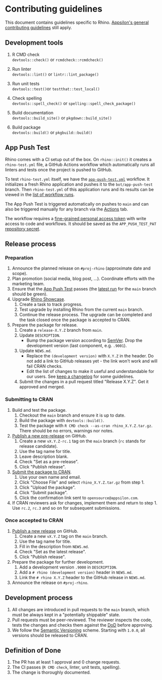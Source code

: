 # Contributing guidelines

This document contains guidelines specific to Rhino.
[Appsilon's general contributing guidelines](https://github.com/Appsilon/.github/blob/main/CONTRIBUTING.md) still apply.

## Development tools

1. R CMD check<br>
`devtools::check()` or `rcmdcheck::rcmdcheck()`

2. Run linter<br>
`devtools::lint()` or `lintr::lint_package()`

3. Run unit tests<br>
`devtools::test()`or `testthat::test_local()`

4. Check spelling<br>
`devtools::spell_check()` or `spelling::spell_check_package()`

5. Build documentation<br>
`devtools::build_site()` or `pkgdown::build_site()`

6. Build package<br>
`devtools::build()` or `pkgbuild::build()`

## App Push Test

Rhino comes with a CI setup out of the box.
On `rhino::init()` it creates a  `rhino-test.yml` file,
a GitHub Actions workflow which automatically runs all linters and tests
once the project is pushed to GitHub.

To test `rhino-test.yml` itself, we have the [`app-push-test.yml`](workflows/app-push-test.yml) workflow.
It initializes a fresh Rhino application and pushes it to the `bot/app-push-test` branch.
Then `rhino-test.yml` of this application runs and its results can be viewed
in the [list of workflow runs](https://github.com/Appsilon/rhino/actions/workflows/rhino-test.yml).

The App Push Test is triggered automatically on pushes to `main`
and can also be triggered manually for any branch via the
[Actions](https://github.com/Appsilon/rhino/actions/workflows/app-push-test.yml) tab.

The workflow requires a
[fine-grained personal access token](https://docs.github.com/en/authentication/keeping-your-account-and-data-secure/managing-your-personal-access-tokens#fine-grained-personal-access-tokens)
with write access to code and workflows.
It should be saved as the `APP_PUSH_TEST_PAT`
[repository secret](https://github.com/Appsilon/rhino/settings/secrets/actions).

## Release process

### Preparation

1. Announce the planned release on `#proj-rhino` (approximate date and scope).
2. Plan promotion (social media, blog post, ...).
Coordinate efforts with the marketing team.
3. Ensure that the [App Push Test](#app-push-test) passes
(the [latest run](https://github.com/Appsilon/rhino/actions/workflows/rhino-test.yml)
for the `main` branch should be green).
4. Upgrade [Rhino Showcase](https://github.com/Appsilon/rhino-showcase).
    1. Create a task to track progress.
    2. Test upgrade by installing Rhino from the current `main` branch.
    3. Continue the release process.
    The upgrade can be completed and the task closed once the package is accepted to CRAN.
5. Prepare the package for release.
    1. Create a `release-X.Y.Z` branch from `main`.
    2. Update `DESCRIPTION`.
        * Bump the package version according to [SemVer](https://semver.org/).
        Drop the development version (last component, e.g. `.9001`).
    3. Update `NEWS.md`.
        * Replace the `(development version)` with `X.Y.Z` in the header.
        Do not add a link to GitHub releases yet - the link won't work and will fail CRAN checks.
        * Edit the list of changes to make it useful and understandable for our users.
        See [keep a changelog](https://keepachangelog.com/) for some guidelines.
    4. Submit the changes in a pull request titled "Release X.Y.Z".
    Get it approved and merged.

### Submitting to CRAN

1. Build and test the package.
    1. Checkout the `main` branch and ensure it is up to date.
    2. Build the package with `devtools::build()`.
    3. Test the package with `R CMD check --as-cran rhino_X.Y.Z.tar.gz`.
    There should be no errors, warnings nor notes.
2. [Publish a new pre-release](https://github.com/Appsilon/rhino/releases/new) on GitHub.
    1. Create a new `vX.Y.Z-rc.1` tag on the `main` branch (`rc` stands for release candidate).
    2. Use the tag name for title.
    3. Leave description blank.
    4. Check "Set as a pre-release".
    5. Click "Publish release".
3. [Submit the package to CRAN](https://cran.r-project.org/submit.html).
    1. Use your own name and email.
    2. Click "Choose File" and select `rhino_X.Y.Z.tar.gz` from step 1.
    3. Click "Upload the package".
    4. Click "Submit package".
    5. Click the confirmation link sent to `opensource@appsilon.com`.
4. If CRAN reviewers ask for changes, implement them and return to step 1.
Use `rc.2`, `rc.3` and so on for subsequent submissions.

### Once accepted to CRAN

1. [Publish a new release](https://github.com/Appsilon/rhino/releases/new) on GitHub.
    1. Create a new `vX.Y.Z` tag on the `main` branch.
    2. Use the tag name for title.
    3. Fill in the description from `NEWS.md`.
    4. Check "Set as the latest release".
    5. Click "Publish release".
2. Prepare the package for further development.
    1. Add a development version `.9000` in `DESCRIPTION`.
    2. Add a `# rhino (development version)` header in `NEWS.md`.
    3. Link the `# rhino X.Y.Z` header to the GitHub release in `NEWS.md`.
3. Announce the release on `#proj-rhino`.

## Development process

1. All changes are introduced in pull requests to the `main` branch,
which must be always kept in a "potentially shippable" state.
2. Pull requests must be peer-reviewed.
The reviewer inspects the code, tests the changes
and checks them against the [DoD](#definition-of-done) before approving.
3. We follow the [Semantic Versioning](https://semver.org/) scheme.
Starting with `1.0.0`, all versions should be released to CRAN.

## Definition of Done

1. The PR has at least 1 approval and 0 change requests.
2. The CI passes (`R CMD check`, linter, unit tests, spelling).
3. The change is thoroughly documented.
